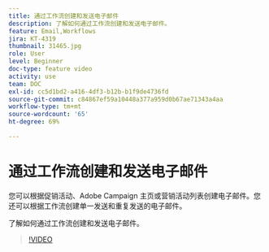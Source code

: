 ```yaml
---
title: 通过工作流创建和发送电子邮件
description: 了解如何通过工作流创建和发送电子邮件。
feature: Email,Workflows
jira: KT-4319
thumbnail: 31465.jpg
role: User
level: Beginner
doc-type: feature video
activity: use
team: DOC
exl-id: cc5d1bd2-a416-4df3-b12b-b1f9de4736fd
source-git-commit: c84867ef59a10448a377a959d0b67ae71343a4aa
workflow-type: tm+mt
source-wordcount: '65'
ht-degree: 69%

---
```


# 通过工作流创建和发送电子邮件

您可以根据促销活动、Adobe Campaign 主页或营销活动列表创建电子邮件。您还可以根据工作流创建单一发送和重复发送的电子邮件。

了解如何通过工作流创建和发送电子邮件。

>[!VIDEO](https://video.tv.adobe.com/v/31465?quality=12&learn=on)
